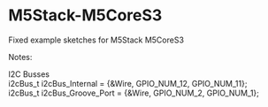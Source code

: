 # M5Stack-M5CoreS3
Fixed example sketches for M5Stack M5CoreS3



Notes:

I2C Busses  
i2cBus_t i2cBus_Internal    = {&Wire, GPIO_NUM_12, GPIO_NUM_11};  
i2cBus_t i2cBus_Groove_Port = {&Wire, GPIO_NUM_2, GPIO_NUM_1};  


